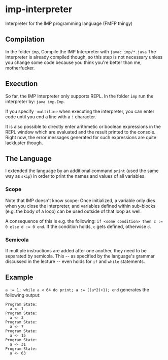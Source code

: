 # imp-interpreter

Interpreter for the IMP programming language (FMFP thingy)

## Compilation

In the folder `imp`, Compile the IMP Interpreter with `javac imp/*.java`
The Interpreter is already compiled though, so this step is not necessary unless you change some code because you think you're better than me, motherfucker.

## Execution

So far, the IMP Interpreter only supports REPL. In the folder `imp` run the interpreter by: `java imp.Imp`.

If you specify `-multiline` when executing the interpreter, you can enter code until you end a line with a `!` character.

It is also possible to directly enter arithmetic or boolean expressions in the REPL window which are evaluated and the result printed to the console. Right now, the error messages generated for such expressions are quite lackluster though.

## The Language

I extended the language by an additional command `print` (used the same way as `skip`) in order to print the names and values of all variables.

### Scope

Note that IMP doesn't know scope: Once initialized, a variable only dies when you close the interpreter, and variables defined within sub-blocks (e.g. the body of a loop) can be used outside of that loop as well.

A consequence of this is e.g. the following: `if <some condition> then c := 0 else d := 0 end`. If the condition holds, `c` gets defined, otherwise `d`.

### Semicola

If multiple instructions are added after one another, they need to be separated by semicola. This -- as specified by the language's grammar discussed in the lecture -- even holds for `if` and `while` statements.

## Example

`a := 1; while a < 64 do print; a := ((a*2)+1); end` generates the following output:

    Program State:
      a <- 1
    Program State:
      a <- 3
    Program State:
      a <- 7
    Program State:
      a <- 15
    Program State:
      a <- 31
    Program State:
      a <- 63

